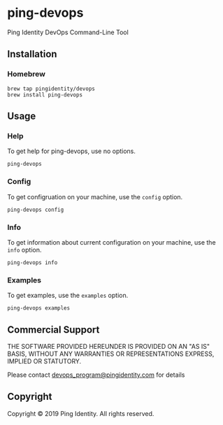 # ping-devops
Ping Identity DevOps Command-Line Tool 

## Installation

### Homebrew

```
brew tap pingidentity/devops
brew install ping-devops
```

## Usage

### Help

To get help for ping-devops, use no options.

```
ping-devops
```

### Config

To get configruation on your machine, use the `config` option.

```
ping-devops config
```

### Info

To get information about current configuration on your machine, use the `info` option.

```
ping-devops info
```

### Examples

To get examples, use the `examples` option.

```
ping-devops examples
```

## Commercial Support
THE SOFTWARE PROVIDED HEREUNDER IS PROVIDED ON AN "AS IS" BASIS, WITHOUT
ANY WARRANTIES OR REPRESENTATIONS EXPRESS, IMPLIED OR STATUTORY.

Please contact devops_program@pingidentity.com for details

## Copyright
Copyright © 2019 Ping Identity. All rights reserved.
